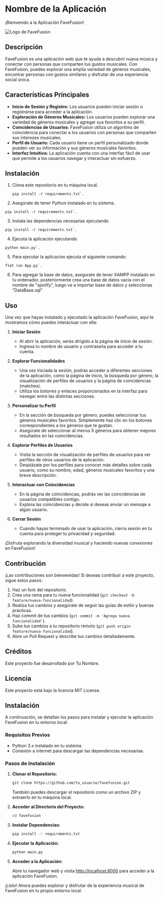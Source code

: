 # Nombre de la Aplicación
¡Bienvenido a la Aplicación FaveFusion!


![Logo de FaveFusion](./imagenes/Bad-Bunny.jpg)


## Descripción
FaveFusion es una aplicación web que te ayuda a descubrir nueva música y conectar con personas que comparten tus gustos musicales. Con FaveFusion, puedes explorar una amplia variedad de géneros musicales, encontrar personas con gustos similares y disfrutar de una experiencia social única.

## Características Principales
- **Inicio de Sesión y Registro:** Los usuarios pueden iniciar sesión o registrarse para acceder a la aplicación.
- **Exploración de Géneros Musicales:** Los usuarios pueden explorar una variedad de géneros musicales y agregar sus favoritos a su perfil.
- **Coincidencias de Usuarios:** FaveFusion utiliza un algoritmo de coincidencia para conectar a los usuarios con personas que comparten sus intereses musicales.
- **Perfil de Usuario:** Cada usuario tiene un perfil personalizado donde pueden ver su información y sus géneros musicales favoritos.
- **Interfaz Intuitiva:** La aplicación cuenta con una interfaz fácil de usar que permite a los usuarios navegar y interactuar sin esfuerzo.

## Instalación
1. Clona este repositorio en tu máquina local.
   
   ```pip install -r requirements.txt`.```
2. Asegúrate de tener Python instalado en tu sistema.

  ```pip install -r requirements.txt`.```

  
3. Instala las dependencias necesarias ejecutando
  
  ```pip install -r requirements.txt`.```

  
4. Ejecuta la aplicación ejecutando
  
  ```python main.py`.```

  
5. Para ejecutar la aplicacion ejecuta el siguiente comando:

  ```flet run App.py`.```

6. Para agregar la base de datos, asegurate de tener XAMPP instalado en tu ordenador, posteriormente crea una base de datos vacía con el nombre de "spotify", luego ve a importar base de datos y seleccionas "DataBase.sql"

## Uso

Una vez que hayas instalado y ejecutado la aplicación FaveFusion, aquí te mostramos cómo puedes interactuar con ella:

1. **Iniciar Sesión**
   - Al abrir la aplicación, serás dirigido a la página de inicio de sesión.
   - Ingresa tu nombre de usuario y contraseña para acceder a tu cuenta.

2. **Explorar Funcionalidades**
   - Una vez iniciada la sesión, podrás acceder a diferentes secciones de la aplicación, como la página de inicio, la búsqueda por género, la visualización de perfiles de usuarios y la página de coincidencias (matches).
   - Utiliza los botones y enlaces proporcionados en la interfaz para navegar entre las distintas secciones.

3. **Personalizar tu Perfil**
   - En la sección de búsqueda por género, puedes seleccionar tus géneros musicales favoritos. Simplemente haz clic en los botones correspondientes a los géneros que te gustan.
   - Asegúrate de seleccionar al menos 5 géneros para obtener mejores resultados en las coincidencias.

4. **Explorar Perfiles de Usuarios**
   - Visita la sección de visualización de perfiles de usuarios para ver perfiles de otros usuarios de la aplicación.
   - Desplázate por los perfiles para conocer más detalles sobre cada usuario, como su nombre, edad, géneros musicales favoritos y una breve descripción.

5. **Interactuar con Coincidencias**
   - En la página de coincidencias, podrás ver las coincidencias de usuarios compatibles contigo.
   - Explora las coincidencias y decide si deseas enviar un mensaje a algún usuario.

6. **Cerrar Sesión**
   - Cuando hayas terminado de usar la aplicación, cierra sesión en tu cuenta para proteger tu privacidad y seguridad.

¡Disfruta explorando la diversidad musical y haciendo nuevas conexiones en FaveFusion!


## Contribución
¡Las contribuciones son bienvenidas! Si deseas contribuir a este proyecto, sigue estos pasos:
1. Haz un fork del repositorio.
2. Crea una rama para tu nueva funcionalidad (`git checkout -b feature/nueva-funcionalidad`).
3. Realiza tus cambios y asegúrate de seguir las guías de estilo y buenas prácticas.
4. Haz commit de tus cambios (`git commit -m 'Agrega nueva funcionalidad'`).
5. Sube tus cambios a tu repositorio remoto (`git push origin feature/nueva-funcionalidad`).
6. Abre un Pull Request y describe tus cambios detalladamente.

## Créditos
Este proyecto fue desarrollado por Tu Nombre.

## Licencia
Este proyecto está bajo la licencia MIT License.

## Instalación

A continuación, se detallan los pasos para instalar y ejecutar la aplicación FaveFusion en tu entorno local:

### Requisitos Previos

- Python 3.x instalado en tu sistema.
- Conexión a internet para descargar las dependencias necesarias.

### Pasos de Instalación

1. **Clonar el Repositorio:**

    ```bash
    git clone https://github.com/tu_usuario/favefusion.git
    ```

    También puedes descargar el repositorio como un archivo ZIP y extraerlo en tu máquina local.

2. **Acceder al Directorio del Proyecto:**

    ```bash
    cd favefusion
    ```

3. **Instalar Dependencias:**

    ```bash
    pip install -r requirements.txt
    ```

4. **Ejecutar la Aplicación:**

    ```bash
    python main.py
    ```

5. **Acceder a la Aplicación:**

    Abre tu navegador web y visita [http://localhost:8000](http://localhost:8000) para acceder a la aplicación FaveFusion.

¡Listo! Ahora puedes explorar y disfrutar de la experiencia musical de FaveFusion en tu propio entorno local.
